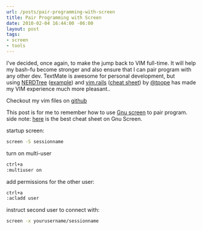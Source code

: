 ```yaml
---
url: /posts/pair-programming-with-screen
title: Pair Programming with Screen
date: 2010-02-04 16:44:00 -06:00
layout: post
tags:
- screen
- tools
---
```


I’ve decided, once again, to make the jump back to VIM full-time. It will help my bash-fu become stronger and also ensure that I can pair program with any other dev. TextMate is awesome for personal development, but using [NERDTree](http://http//www.vim.org/scripts/script.php?script_id=1658) ([example](http://www.flickr.com/photos/30496122@N07/2862367534/sizes/o/)) and [vim.rails](http://rails.vim.tpope.net/) ([cheat sheet](http://cheat.errtheblog.com/s/rails_vim/)) by [@tpope](http://twitter.com/tpope) has made my VIM experience much more pleasant..

Checkout my vim files on [github](http://github.com/armmer/vim_files)

This post is for me to remember how to use [Gnu screen](http://www.gnu.org/software/screen/) to pair program. side note: [here](http://cheat.errtheblog.com/s/screen/) is the best cheat sheet on Gnu Screen.

startup screen:

```bash
screen -S sessionname
```

turn on multi-user

```bash
ctrl+a
:multiuser on
```

add permissions for the other user:

```bash
ctrl+a
:acladd user
```

instruct second user to connect with:

```bash
screen -x yourusername/sessionname
```

